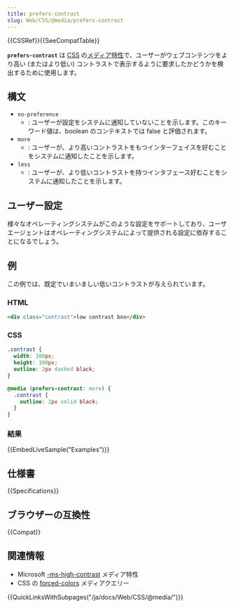 ```yaml
---
title: prefers-contrast
slug: Web/CSS/@media/prefers-contrast
---
```


{{CSSRef}}{{SeeCompatTable}}

**`prefers-contrast`** は [CSS](/ja/docs/Web/CSS) の[メディア特性](/ja/docs/Web/CSS/@media#メディア特性)で、ユーザーがウェブコンテンツをより高い (またはより低い) コントラストで表示するように要求したかどうかを検出するために使用します。

## 構文

- `no-preference`
  - : ユーザーが設定をシステムに通知していないことを示します。このキーワード値は、boolean のコンテキストでは false と評価されます。
- `more`
  - : ユーザーが、より高いコントラストをもつインターフェイスを好むことをシステムに通知したことを示します。
- `less`
  - : ユーザーが、より低いコントラストを持つインタフェース好むことをシステムに通知したことを示します。

## ユーザー設定

様々なオペレーティングシステムがこのような設定をサポートしており、ユーザエージェントはオペレーティングシステムによって提供される設定に依存することになるでしょう。

## 例

この例では、既定でいまいましい低いコントラストが与えられています。

### HTML

```html
<div class="contrast">low contrast box</div>
```

### CSS

```css
.contrast {
  width: 100px;
  height: 100px;
  outline: 2px dashed black;
}

@media (prefers-contrast: more) {
  .contrast {
    outline: 2px solid black;
  }
}
```

### 結果

{{EmbedLiveSample("Examples")}}

## 仕様書

{{Specifications}}

## ブラウザーの互換性

{{Compat}}

## 関連情報

- Microsoft [-ms-high-contrast](https://msdn.microsoft.com/library/Hh771830) メディア特性
- CSS の [forced-colors](/ja/docs/Web/CSS/@media/forced-colors) メディアクエリー

{{QuickLinksWithSubpages("/ja/docs/Web/CSS/@media/")}}
